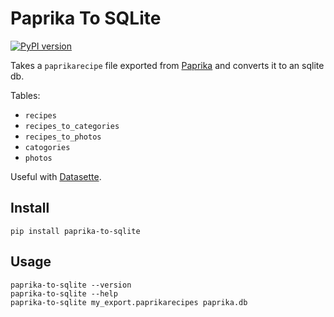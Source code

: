 # Paprika To SQLite

[![PyPI version](https://badge.fury.io/py/paprika-to-sqlite.svg)](https://badge.fury.io/py/paprika-to-sqlite)

Takes a `paprikarecipe` file exported from [Paprika](https://www.paprikaapp.com/) and converts it to an sqlite db.

Tables:

- `recipes`
- `recipes_to_categories`
- `recipes_to_photos`
- `catogories`
- `photos`


Useful with [Datasette](https://datasette.io/).

## Install

```
pip install paprika-to-sqlite
```

## Usage

```
paprika-to-sqlite --version
paprika-to-sqlite --help
paprika-to-sqlite my_export.paprikarecipes paprika.db
```
